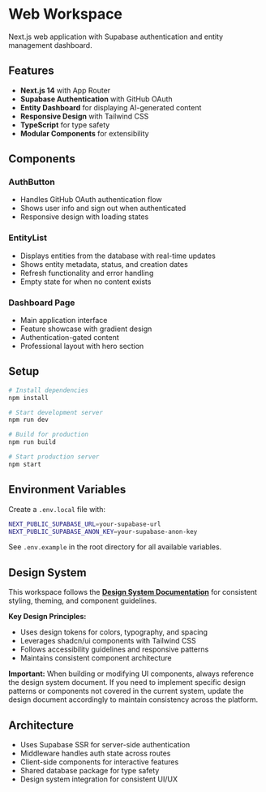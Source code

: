 # Web Workspace

Next.js web application with Supabase authentication and entity management dashboard.

## Features
- **Next.js 14** with App Router
- **Supabase Authentication** with GitHub OAuth
- **Entity Dashboard** for displaying AI-generated content
- **Responsive Design** with Tailwind CSS
- **TypeScript** for type safety
- **Modular Components** for extensibility

## Components

### AuthButton
- Handles GitHub OAuth authentication flow
- Shows user info and sign out when authenticated
- Responsive design with loading states

### EntityList
- Displays entities from the database with real-time updates
- Shows entity metadata, status, and creation dates
- Refresh functionality and error handling
- Empty state for when no content exists

### Dashboard Page
- Main application interface
- Feature showcase with gradient design
- Authentication-gated content
- Professional layout with hero section

## Setup
```bash
# Install dependencies
npm install

# Start development server
npm run dev

# Build for production
npm run build

# Start production server
npm start
```

## Environment Variables
Create a `.env.local` file with:
```bash
NEXT_PUBLIC_SUPABASE_URL=your-supabase-url
NEXT_PUBLIC_SUPABASE_ANON_KEY=your-supabase-anon-key
```

See `.env.example` in the root directory for all available variables.

## Design System

This workspace follows the **[Design System Documentation](../../docs/design-system.md)** for consistent styling, theming, and component guidelines.

**Key Design Principles:**
- Uses design tokens for colors, typography, and spacing
- Leverages shadcn/ui components with Tailwind CSS
- Follows accessibility guidelines and responsive patterns
- Maintains consistent component architecture

**Important:** When building or modifying UI components, always reference the design system document. If you need to implement specific design patterns or components not covered in the current system, update the design document accordingly to maintain consistency across the platform.

## Architecture
- Uses Supabase SSR for server-side authentication
- Middleware handles auth state across routes
- Client-side components for interactive features
- Shared database package for type safety
- Design system integration for consistent UI/UX
